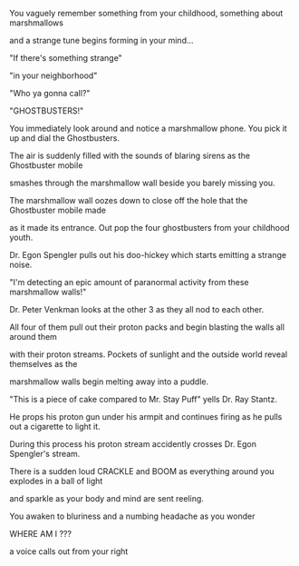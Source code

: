 You vaguely remember something from your childhood, something about marshmallows

and a strange tune begins forming in your mind...

"If there's something strange"

"in your neighborhood"

"Who ya gonna call?"

"GHOSTBUSTERS!"

You immediately look around and notice a marshmallow phone.  You pick it up and dial the Ghostbusters.

The air is suddenly filled with the sounds of blaring sirens as the Ghostbuster mobile

smashes through the marshmallow wall beside you barely missing you.

The marshmallow wall oozes down to close off the  hole that the Ghostbuster mobile made

as it made its entrance.  Out pop the four ghostbusters from your childhood youth.

Dr. Egon Spengler pulls out his doo-hickey which starts emitting a strange noise.

"I'm detecting an epic amount of paranormal activity from these marshmallow walls!"

Dr. Peter Venkman looks at the other 3 as they all nod to each other.

All four of them pull out their proton packs and begin blasting the walls all around them

with their proton streams.  Pockets of sunlight and the outside world reveal themselves as the

marshmallow walls begin melting away into a puddle.

"This is a piece of cake compared to Mr. Stay Puff" yells Dr. Ray Stantz.

He props his proton gun under his armpit and continues firing as he pulls out a cigarette to light it.

During this process his proton stream accidently crosses Dr. Egon Spengler's stream.

There is a sudden loud CRACKLE and BOOM as everything around you explodes in a ball of light

and sparkle as your body and mind are sent reeling.

You awaken to bluriness and a numbing headache as you wonder

WHERE AM I ???

a voice calls out from your right




